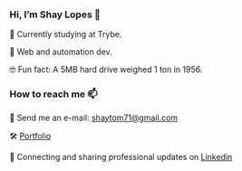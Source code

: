 ###  Hi, I’m Shay Lopes 👋

 📖  Currently studying at Trybe.
 
 🤔  Web and automation dev.
 
 🤓  Fun fact: A 5MB hard drive weighed 1 ton in 1956.
 
 
###  How to reach me 📫
 📧  Send me an e-mail: shaytom71@gmail.com
 
 🛠  [Portfolio](https://shaylopes.github.io/portfolio/)
 
 💼  Connecting and sharing professional updates on [Linkedin](https://www.linkedin.com/in/shaylopes/) 


<!---
ShayLopes/ShayLopes is a ✨ special ✨ repository because its `README.md` (this file) appears on your GitHub profile.
You can click the Preview link to take a look at your changes.
--->


<!--


Here are some ideas to get you started:

- 🔭 I’m currently working on ...
- 🌱 I’m currently learning ...
- 👯 I’m looking to collaborate on ...
- 🤔 I’m looking for help with ...
- 💬 Ask me about ...
- 📫 How to reach me: ...
- 😄 Pronouns: ...
- ⚡ Fun fact: ...
-->
